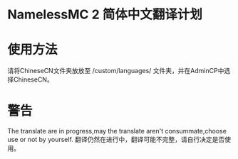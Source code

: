 # NamelessMC 2 简体中文翻译计划

# 使用方法
请将ChineseCN文件夹放放至 /custom/languages/ 文件夹，并在AdminCP中选择ChineseCN。

# 警告
The translate are in progress,may the translate aren't consummate,choose use or not by yourself.
翻译仍然在进行中，翻译可能不完整，请自行决定是否使用。
